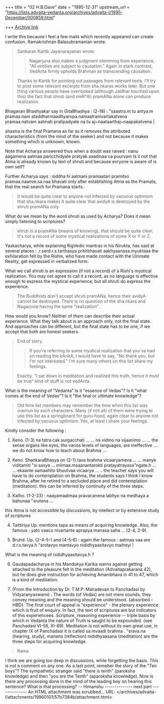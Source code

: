 +++
title = "02 H.B.Dave"
date = "1995-12-31"
upstream_url = "https://lists.advaita-vedanta.org/archives/advaita-l/1995-December/000859.html"

+++
[Archive link](https://lists.advaita-vedanta.org/archives/advaita-l/1995-December/000859.html)

I write this because I feel a few mails which recently appeared can
create confusion.
Ramakrishnan Balasubramanian wrote:

> Sankaran Kartik Jayanarayanan <kartik at ECE.UTEXAS.EDU> wrote:
>
> > Nagarjuna also makes a judgment stemming from experience, "All
> entities
> > are subject to causation." Again in stark contrast, VedAnta firmly
> upholds
> > Brahman as transcending causation.
>
> Thanks to Kartik for pointing out passages from relevant texts. I'll
> try to post some relevant excerpts from sha.nkaras works later. But
> one thing various people have overlooked (although Jaldhar touched
> upon this) the fact that shruti (and smR^iti) pramANa *alone* can
> produce realization.

Bhagavan Bhashyakar say in GitaBhashya : (2-18) :
"saastra.m tu antya.m  pramaa.nam
ataddharmaadhyaropa.namaatranivartakatvena pramaa.natvam aatmati
pratipadyate na tu aj~naataarthaj~naapakatvena |

shastra is the final Pramana as far as it removes the attributed
characteristics (from the mind of the seeker) and not because it makes
something which is unknown, known.

Note that Acharya answered thus when a doubt was raised :
nanu aagamena aatmaa paricchidyate pratyak.saadinaa ca puurvam
Is it not that Atma is already known by text of shruti and because
evryone is aware of is own self?

Further Acharya says :
siddha hi aatmani pramaatari pramitso pramaa.naanve.sa.naa bhavati
only after establishing Atma as the Pramata, that the real search for
Pramana starts.

> It would be quite clear to anyone not infected by
> vacuous optimism that sha.nkara makes it quite clear that avidyA is
> destroyed by the shruti pramANa only.

What do we mean by the word shruti as used by Acharya? Does it mean
simply listening to scriptures?

>

> shruti is a pramANa (means of
> knowing), that should be quite clear. It's not a record of some
> mystical realizations of some X or Y or Z.

Yaskacharya,  while explaining RigVedic mantras in his Nirukta,  has said
at several places :
.r.serd.r.s.tarthasya pritirbhavati aakhyaanasa.myuktaaa
the exhilaration felt by the Rishis, who have made contact with the
Ulrimate Reality, get expressed in verbalized form.

What we call shruti *is* an expression (if not a record) of a Rishi's
mystical realization. You may not agree to call it a record, as no
language is effective enough to express the mystical experience, but all
shruti do express the experience.


> The Buddhists don't accept
> shruti pramANa, hence their avidyA cannot be destroyed. There is no
> question of the sha.nkara and Nagarjuna having the same "realization".

How would you know? Neither of them can describe their actual experience.
What they talk about is an approach only, not the final state. And
approaches can be different, but the final state has to be one, if we
accept that both are honest seekers.

>
> End of story.
>
> > If you're referring to some mystical realization that you've had on
> > reading the kArikA, I would have to say, "No thank you, but I'm not
> > interested." I'm sure many others on this list share my feelings.
>
> Exactly. "I sat down in meditation and realized this truth, hence it
> must be true" kind of stuff is not vedAnta.

What is the meaning of "Vedanta" Is it "essence of Vedas"? Is it "what
comes at the end of Vedas"? Is it "the final or ultimate knowledge"?

> Old time list members may
> remember the time when this list was overrun by such characters. Many
> (if not all) of them were trying to use this list as a springboard for
> guru-hood, again clear to anyone not infected by vacuous optimism.
> Yes, at least I share your feelings.

Kindly consider the following :
1.  Keno. (1-3) na tatra cak.surgacchati  ... ...  na vidmo na vijaanimo
... ...
the sense organs like eyes, the varios levels of languages, are
ineffective .... we do not know how to teach about Brahma ...

2.  Keno. ShankaraBhasya on (2-1) tava brahma vicaaryameva  ... ... manye
viditamiti "si.sasya  ... miimaa.msaanantarokti  pratayatrayasa"ngate.h
... ... ekaante samaahito bhuutvaa vicaarya ... ..
the teacher says you will have to do contemplation on Brahma, the
students says I think I know Brahma, after he retired to a secluded place
and did contemplation (meditation). this can be inferred by continuity of
the three steps.

3.  Katho. (1-2-23) :
naayamaatmaa pravacanena labhyo na medhaya a bahunaa "srutena ...

this Atma is not accessible by discussions, by intellect or by extensive
study of scriptures

4. Taittiriya Up. mentions tapa as means of acquiring knowledge. Also,
the famous :
yato vaaco nivartante aprapya manasa saha ... (2-4, 2-9).

5.  Bruhd. Up. (2-4-5-) and (4-5-6) : again the famous :
aatmaa  vaa are  d.r.s.tavya.h "srotavyo mantavyo nididhyaasitavyo
maitreyi |

What is the meaning of nididhyaasitavya.h  ?

6. Gaudapadacharya in his Mandukya Karika warns against getting attached
to the pleasure felt in the meditation (Advaitaprakarana 42), but he does
give instruction for achieving Amanibhava in 41 to 47, which is a kind of
meditation.

7. (From the Introduction  by Dr. T.M.P. Mahadevan to Panchadasi by
Vidyaranyaswami) :
The words (of Vedas) are not mere sounds, they convey meaning and the
meaning should be understood. {absorbed - HBD}. The final court of appeal
is "experience" - the plenary experience which is fruit of enquiry. In
fact, the text of scriptures are but indicators of this experiencees.
Scripture, reasoning experience -- triple basis by which  in Vedanta the
nature of Truth is saught to be expounded. (see Panchadasi VI-56, XI-89).
Meditation is not without its own great use, in chapter IX of Panchadasi
it is called   sa.mvaadi brahma .
"srava.na (hearing, study), manana (reflection) nididhyaasana
(meditation) are the three steps for acquiring knowledge.

>
> Rama

I think we are going too deep in discussions, while forgetting the basis.
This is not a comment on any one. As a last point, remeber the story of
the "Ten boys"? The sympathetic stranger said "there is tenth" (paroksha
knowledge) and then "you are the Tenth" (aparoksha knowledge). Now is
there any processing done in the mind of the leading boy on hearing this
sentence? What is that processing?
-- Himanshu
-------------- next part --------------
An HTML attachment was scrubbed...
URL: </archives/advaita-l/attachments/19960101/57b7384b/attachment.html>
